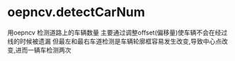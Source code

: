 # oepncv.detectCarNum
用oepncv 检测道路上的车辆数量
主要通过调整offset(偏移量)使车辆不会在经过线的时候被遗漏
但最左和最右车道检测是车辆轮廓框容易发生改变,导致中心点改变,进而一辆车检测两次
